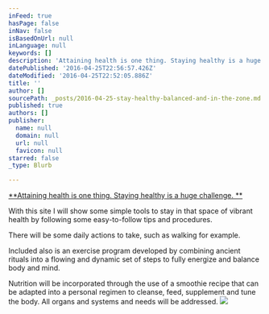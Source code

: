 ```yaml
---
inFeed: true
hasPage: false
inNav: false
isBasedOnUrl: null
inLanguage: null
keywords: []
description: 'Attaining health is one thing. Staying healthy is a huge challenge. '
datePublished: '2016-04-25T22:56:57.426Z'
dateModified: '2016-04-25T22:52:05.886Z'
title: ''
author: []
sourcePath: _posts/2016-04-25-stay-healthy-balanced-and-in-the-zone.md
published: true
authors: []
publisher:
  name: null
  domain: null
  url: null
  favicon: null
starred: false
_type: Blurb

---
```

[**Attaining health is one thing. Staying healthy is a huge challenge. **][0]

With this site I will show some simple tools to stay in that space of vibrant health by following some easy-to-follow tips and procedures. 

There will be some daily actions to take, such as walking for example. 

Included also is an exercise program developed by combining ancient rituals into a flowing and dynamic set of steps to fully energize and balance body and mind. 

Nutrition will be incorporated through the use of a smoothie recipe that can be adapted into a personal regimen to cleanse, feed, supplement and tune the body. All organs and systems and needs will be addressed.
![](https://the-grid-user-content.s3-us-west-2.amazonaws.com/fca5d9f1-5e11-4f65-a2b5-348b086a9afe.jpg)

[0]: null